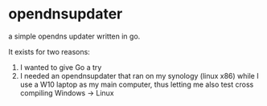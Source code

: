 # opendnsupdater

a simple opendns updater written in go. 

It exists for two reasons:

1. I wanted to give Go a try
2. I needed an opendnsupdater that ran on my synology (linux x86) while I use a W10 laptop as my main computer, thus letting me also test cross compiling Windows -> Linux






